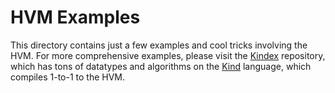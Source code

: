 HVM Examples
============

This directory contains just a few examples and cool tricks involving the HVM.
For more comprehensive examples, please visit the
[Kindex](https://github.com/higherorderco/Kindex) repository, which has tons of
datatypes and algorithms on the [Kind](https://github.com/higherorderco/kind)
language, which compiles 1-to-1 to the HVM.
